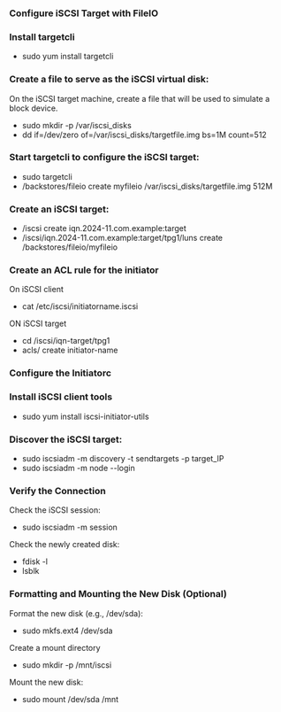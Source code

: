 ### Configure iSCSI Target with FileIO

### Install targetcli

- sudo yum install targetcli

### Create a file to serve as the iSCSI virtual disk:

On the iSCSI target machine, create a file that will be used to simulate a block device.

- sudo mkdir -p /var/iscsi_disks
- dd if=/dev/zero of=/var/iscsi_disks/targetfile.img bs=1M count=512

### Start targetcli to configure the iSCSI target:

- sudo targetcli
- /backstores/fileio create myfileio /var/iscsi_disks/targetfile.img 512M

### Create an iSCSI target:

- /iscsi create iqn.2024-11.com.example:target
- /iscsi/iqn.2024-11.com.example:target/tpg1/luns create /backstores/fileio/myfileio

### Create an ACL rule for the initiator

On iSCSI client

- cat /etc/iscsi/initiatorname.iscsi

ON iSCSI target

- cd /iscsi/iqn-target/tpg1
- acls/ create initiator-name

### Configure the Initiatorc

### Install iSCSI client tools

- sudo yum install iscsi-initiator-utils

### Discover the iSCSI target:

- sudo iscsiadm -m discovery -t sendtargets -p target_IP
- sudo iscsiadm -m node --login

### Verify the Connection

Check the iSCSI session:

- sudo iscsiadm -m session

Check the newly created disk:

- fdisk -l
- lsblk

### Formatting and Mounting the New Disk (Optional)


Format the new disk (e.g., /dev/sda):

- sudo mkfs.ext4 /dev/sda

Create a mount directory

- sudo mkdir -p /mnt/iscsi

Mount the new disk:

- sudo mount /dev/sda /mnt
